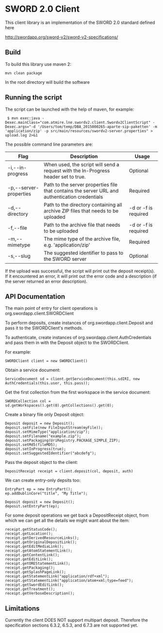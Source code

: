 SWORD 2.0 Client
================

This client library is an implementation of the SWORD 2.0 standard defined here

http://swordapp.org/sword-v2/sword-v2-specifications/


Build
-----

To build this library use maven 2:

    mvn clean package

In the root directory will build the software

Running the script
------------------
The script can be launched with the help of maven, for example:
```
 $ mvn exec:java -Dexec.mainClass="com.atmire.lne.swordv2.client.Swordv2ClientScript" -Dexec.args="-d '/Users/tom/temp/DBA_2015000265-aparte-sip-paketten' -m 'application/zip' -p src/main/resources/swordv2-server.properties" > upload.log 2>&1
```

The possible command line parameters are:

| Flag                          | Description                                                                                    | Usage                |
|-------------------------------|------------------------------------------------------------------------------------------------|----------------------|
| -i,--in-progress              | When used, the script will send a request with the In-Progress header set to true.             | Optional             |
| -p,--server-properties <path> | Path to the server properties file that contains the server URL and authentication credentials | Required             |
| -d,--directory <path>         | Path to the directory containing all archive ZIP files that needs to be uploaded               | -d or -f is required |
| -f,--file <path>              | Path to the archive file that needs to be uploaded                                             | -d or -f is required |
| -m,--mimetype <type>          | The mime type of the archive file, e.g. 'application/zip'                                      | Required             |
| -s,--slug <id>                | The suggested identifier to pass to the SWORD server                                           | Optional             |

If the upload was successful, the script will print out the deposit receipt(s). If it encountered an error, it will print out the error code and a description (if the server returned an error description).


API Documentation
-----------------

The main point of entry for client operations is org.swordapp.client.SWORDClient

To perform deposits, create instances of org.swordapp.client.Deposit and pass it to the SWORDClient's methods.

To authenticate, create instances of org.swordapp.client.AuthCredentials and pass them in with the Deposit object to the SWORDClient.


For example:

    SWORDClient client = new SWORDClient()

Obtain a service document:

    ServiceDocument sd = client.getServiceDocument(this.sdIRI, new AuthCredentials(this.user, this.pass));

Get the first collection from the first workspace in the service document:

    SWORDCollection col = sd.getWorkspaces().get(0).getCollections().get(0);

Create a binary file only Deposit object:

    Deposit deposit = new Deposit();
    deposit.setFile(new FileInputStream(myFile));
    deposit.setMimeType("application/zip");
    deposit.setFilename("example.zip");
    deposit.setPackaging(UriRegistry.PACKAGE_SIMPLE_ZIP);
    deposit.setMd5(fileMD5);
    deposit.setInProgress(true);
    deposit.setSuggestedIdentifier("abcdefg");

Pass the deposit object to the client:

    DepositReceipt receipt = client.deposit(col, deposit, auth)

We can create entry-only depsits too:

    EntryPart ep = new EntryPart();
    ep.addDublinCore("title", "My Title");

    Deposit deposit = new Deposit();
    deposit.setEntryPart(ep);

For some deposit operations we get back a DepositReceipt object, from which we can get all the details we might want about the item:

    receipt.getStatusCode();
    receipt.getLocation();
    receipt.getDerivedResourceLinks();
    receipt.getOriginalDepositLink();
    receipt.getEditMediaLink();
    receipt.getAtomStatementLink();
    receipt.getContentLink();
    receipt.getEditLink();
    receipt.getOREStatementLink();
    receipt.getPackaging();
    receipt.getSplashPageLink();
    receipt.getStatementLink("application/rdf+xml");
    receipt.getStatementLink("application/atom+xml;type=feed");
    receipt.getSwordEditLink();
    receipt.getTreatment();
    receipt.getVerboseDescription();


Limitations
-----------

Currently the client DOES NOT support multipart deposit.  Therefore the specification sections 6.3.2, 6.5.3, and 6.7.3 are not supported yet.
